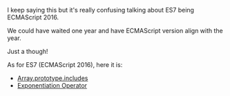 I keep saying this but it's really confusing talking about ES7 being ECMAScript 2016.

We could have waited one year and have ECMAScript version align with the year.

Just a though!

As for ES7 (ECMAScript 2016), here it is:
* [Array.prototype.includes](array.js)
* [Exponentiation Operator](exponentiation.js)
